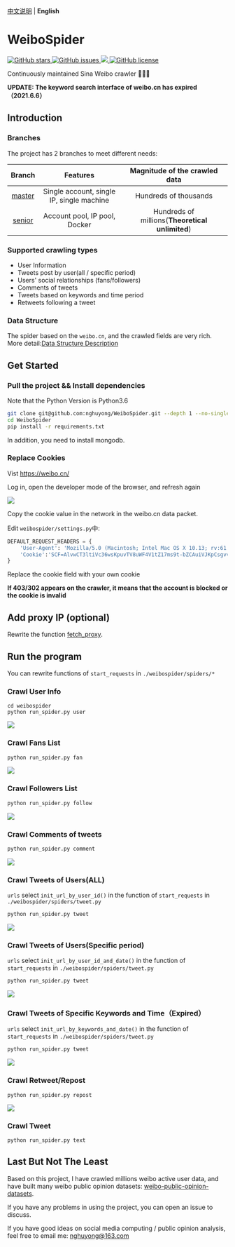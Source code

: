 [中文说明](./README.md) | **English**

# WeiboSpider
<a href="https://github.com/nghuyong/WeiboSpider/stargazers">
    <img src="https://img.shields.io/github/stars/nghuyong/WeiboSpider.svg?colorA=orange&colorB=orange&logo=github"
         alt="GitHub stars">
  </a>
  <a href="https://github.com/nghuyong/WeiboSpider/issues">
        <img src="https://img.shields.io/github/issues/nghuyong/WeiboSpider.svg"
             alt="GitHub issues">
  </a>
  <a href="https://github.com/nghuyong/WeiboSpider/">
        <img src="https://img.shields.io/github/last-commit/nghuyong/WeiboSpider.svg">
  </a>
  <a href="https://github.com/nghuyong/WeiboSpider/blob/master/LICENSE">
        <img src="https://img.shields.io/github/license/nghuyong/WeiboSpider.svg"
             alt="GitHub license">
</a>

Continuously maintained Sina Weibo crawler 🚀🚀🚀

****UPDATE: The keyword search interface of weibo.cn has expired（2021.6.6）****

## Introduction

### Branches
The project has 2 branches to meet different needs:

|Branch|Features|Magnitude of the crawled data|
|:---:|:---:|:---:|
|[master](https://github.com/nghuyong/WeiboSpider/tree/master)|Single account, single IP, single machine|Hundreds of thousands|
|[senior](https://github.com/nghuyong/WeiboSpider/tree/senior)|Account pool, IP pool, Docker|Hundreds of millions(**Theoretical unlimited**)|

### Supported crawling types
- User Information
- Tweets post by user(all / specific period)
- Users' social relationships (fans/followers)
- Comments of tweets
- Tweets based on keywords and time period
- Retweets following a tweet

### Data Structure
The spider based on the `weibo.cn`, and the crawled fields are very rich. More detail:[Data Structure Description](./.github/data_stracture.md)

## Get Started

### Pull the project && Install dependencies
Note that the Python Version is Python3.6
```bash
git clone git@github.com:nghuyong/WeiboSpider.git --depth 1 --no-single-branch
cd WeiboSpider
pip install -r requirements.txt
```
In addition, you need to install mongodb.

### Replace Cookies
Vist https://weibo.cn/

Log in, open the developer mode of the browser, and refresh again

![](./.github/images/cookie_from_chrome.png)

Copy the cookie value in the network in the weibo.cn data packet.

Edit `weibospider/settings.py`中:
```python
DEFAULT_REQUEST_HEADERS = {
    'User-Agent': 'Mozilla/5.0 (Macintosh; Intel Mac OS X 10.13; rv:61.0) Gecko/20100101 Firefox/61.0',
    'Cookie':'SCF=AlvwCT3ltiVc36wsKpuvTV8uWF4V1tZ17ms9t-bZCAuiVJKpCsgvvmSdylNE6_4GbqwA_MWvxNgoc0Ks-qbZStc.; OUTFOX_SEARCH_USER_ID_NCOO=1258151803.428431; SUB=_2A25zjTjHDeRhGeBN6VUX9SvEzT-IHXVQjliPrDV6PUJbkdANLUvskW1NRJ24IEPNKfRaplNknl957NryzKEwBmhJ; SUHB=0ftpSdul-YZaMk; _T_WM=76982927613'
}
```
Replace the cookie field with your own cookie

**If 403/302 appears on the crawler, it means that the account is blocked or the cookie is invalid**

## Add proxy IP (optional)
Rewrite the function [fetch_proxy](./weibospider/middlewares.py#6L).

## Run the program

You can rewrite functions of `start_requests` in `./weibospider/spiders/*`

### Crawl User Info

```
cd weibospider
python run_spider.py user
```
![](./.github/images/user-spider.png)

### Crawl Fans List
```bash
python run_spider.py fan
```
![](./.github/images/fan-spider.png)


### Crawl Followers List
```bash
python run_spider.py follow
```
![](./.github/images/follow-spider.png)

### Crawl Comments of tweets
```bash
python run_spider.py comment
```
![](./.github/images/comment-spider.png)

### Crawl Tweets of Users(ALL)
`urls` select `init_url_by_user_id()` in the function of `start_requests` in `./weibospider/spiders/tweet.py`
```bash
python run_spider.py tweet
```
![](./.github/images/tweet-user-spider.png)

### Crawl Tweets of Users(Specific period)
`urls` select `init_url_by_user_id_and_date()` in the function of `start_requests` in `./weibospider/spiders/tweet.py`
```bash
python run_spider.py tweet
```
![](./.github/images/tweet-user-date.png)

### Crawl Tweets of Specific Keywords and Time（Expired）
`urls` select `init_url_by_keywords_and_date()` in the function of `start_requests` in `./weibospider/spiders/tweet.py`
```bash
python run_spider.py tweet
```
![](./.github/images/tweet-keyword-spider.png)

### Crawl Retweet/Repost

```
python run_spider.py repost
```

![](./.github/images/repost-spider.png)

### Crawl Tweet

```shell
python run_spider.py text
```

## Last But Not The Least

Based on this project, I have crawled millions weibo active user data, and have built many weibo public opinion datasets: [weibo-public-opinion-datasets](https://github.com/nghuyong/weibo-public-opinion-datasets).

If you have any problems in using the project, you can open an issue to discuss.

If you have good ideas on social media computing / public opinion analysis, feel free to email me: nghuyong@163.com
